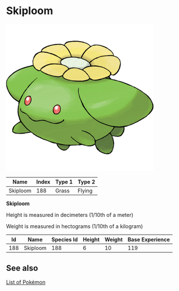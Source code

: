 # Skiploom


![Skiploom](images/188.png)

| **Name** | **Index** | **Type 1** | **Type 2** |
|----|----|----|----|
| Skiploom | 188 | Grass | Flying  |

**Skiploom** 


Height is measured in decimeters (1/10th of a meter)

Weight is measured in hectograms (1/10th of a kilogram)

| **Id** | **Name** | **Species Id** | **Height** | **Weight** | **Base Experience** |
|--------|----------|----------------|------------|------------|---------------------|
| 188 | Skiploom | 188 | 6 | 10 | 119 |


## See also

[List of Pokémon](../pokemon.md)
